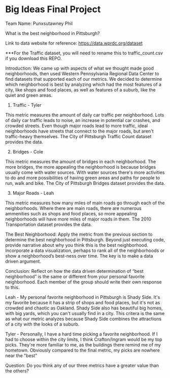 # Big Ideas Final Project

Team Name: Punxsutawney Phil

What is the best neighborhood in Pittsburgh?

Link to data website for reference: https://data.wprdc.org/dataset

***For the Traffic dataset, you will need to rename this to traffic_count.csv if you download this REPO.

Introduction:
We came up with aspects of what we thought made good neighborhoods, then used Western Pennsylvania Regional Data Center to find datasets that supported each of our metrics. We decided to determine which neighborhood is best by analyzing which had the most features of a city, like shops and food places, as well as features of a suburb, like the quiet and green areas.

1. Traffic - Tyler

This metric measures the amount of daily car traffic per neighborhood. Lots of daily car traffic leads to noise, an increase in potential car crashes, and crowded streets. Even though major roads lead to more traffic, ideal neighborhoods have streets that connect to the major roads, but aren't traffic-heavy themselves. The City of Pittsburgh Traffic Count dataset provides the data.

2. Bridges - Cole

This metric measures the amount of bridges in each neighborhood. The more bridges, the more appealing the neighborhood is because bridges usually come with water sources. With water sources there's more activities to do and more possibilities of having green areas and paths for people to run, walk and bike. The City of Pittsburgh Bridges dataset provides the data.
  
3. Major Roads - Leah

This metric measures how many miles of main roads go through each of the neighborhoods. Where there are main roads, there are numerous ammenities such as shops and food places, so more appealing neighborhoods will have more miles of major roads in them. The 2010 Transportation dataset provides the data.


The Best Neighborhood: Apply the metric from the previous section to determine the best neighborhood in Pittsburgh. Beyond just executing code, provide narrative about why you think this is the best neighborhood. Incorporate a data visualization, perhaps to rank all of the neighborhoods or show a neighborhood’s best-ness over time. The key is to make a data driven argument.

Conclusion: Reflect on how the data driven determination of “best neighborhood” is the same or different from your personal favorite neighborhood. Each member of the group should write their own response to this.

Leah - My personal favorite neighborhood in Pittsburgh is Shady Side. It's my favorite because it has a strip of shops and food places, but it's not as crowded and chaotic as Oakland. Shady Side also has beautiful big homes, with big yards, which you can't usually find in a city. This critera is the same as what our metric analyzes because Shady Side combines the attractions of a city with the looks of a suburb.

Tyler - Personally, I have a hard time picking a favorite neighborhood. If I had to choose within the city limits, I think Crafton/Ingram would be my top picks. They're more familiar to me, as the buildings there remind me of my hometown. Obviously compared to the final metric, my picks are nowhere near the "best"

Question: Do you think any of our three metrics have a greater value than the others?
